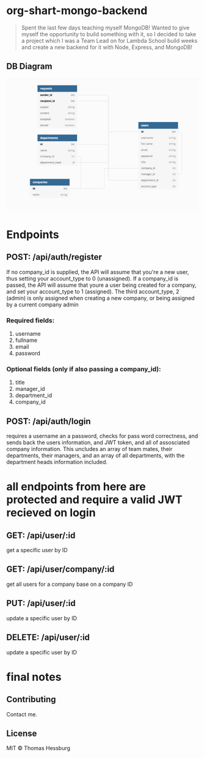 # org-shart-mongo-backend

> Spent the last few days teaching myself MongoDB! Wanted to give myself the opportunity to build something with it, so I decided to take a project which I was a Team Lead on for Lambda School build weeks and create a new backend for it with Node, Express, and MongoDB!

## DB Diagram

<img src="./dbdiagramimg/Screen Shot 2019-07-06 at 3.26.39 PM.png">

# Endpoints

## POST: /api/auth/register

If no company_id is supplied, the API will assume that you're a new user, thus setting your account_type to 0 (unassigned). If a company_id is passed, the API will assume that youre a user being created for a company, and set your account_type to 1 (assigned). The third account_type, 2 (admin) is only assigned when creating a new company, or being assigned by a current company admin

### Required fields:

1. username
2. fullname
3. email
4. password

### Optional fields (only if also passing a company_id):

1. title
2. manager_id
3. department_id
4. company_id

## POST: /api/auth/login

requires a username an a password, checks for pass word correctness, and sends back the users information, and JWT token, and all of assosciated company information. This uncludes an array of team mates, their departments, their managers, and an array of all departments, with the department heads information included.

# all endpoints from here are protected and require a valid JWT recieved on login

## GET: /api/user/:id

get a specific user by ID

## GET: /api/user/company/:id

get all users for a company base on a company ID

## PUT: /api/user/:id

update a specific user by ID

## DELETE: /api/user/:id

update a specific user by ID

# final notes

## Contributing

Contact me.

## License

MIT © Thomas Hessburg
